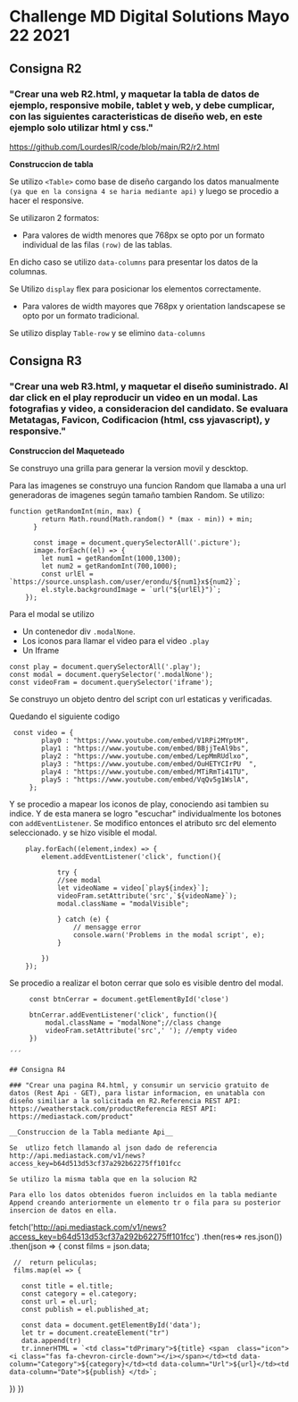 # Challenge MD Digital Solutions Mayo 22 2021

## Consigna R2

### "Crear una web R2.html, y maquetar la tabla de datos de ejemplo, responsive mobile, tablet y web, y debe cumplicar, con las siguientes caracteristicas de diseño web, en este ejemplo solo utilizar html y css."

https://github.com/LourdesIR/code/blob/main/R2/r2.html

**Construccion de tabla**

Se utilizo `<Table>` como base de diseño cargando los datos manualmente `(ya que en la consigna 4 se haria mediante api)` y luego se procedio a hacer el responsive.

Se utilizaron 2 formatos:

- Para valores de width menores que 768px se opto por un formato individual de las filas `(row)` de las tablas.

En dicho caso se utilizo `data-columns` para presentar los datos de la columnas.

Se Utilizo `display` flex para posicionar los elementos correctamente.

- Para valores de width mayores que 768px y orientation landscapese se opto por un formato tradicional.

Se utilizo display `Table-row` y se elimino `data-columns`

## Consigna R3

### "Crear una web R3.html, y maquetar el diseño suministrado. Al dar click en el play reproducir un video en un modal. Las fotografias y video, a consideracion del candidato. Se evaluara Metatagas, Favicon, Codificacion (html, css yjavascript), y responsive."

**Construccion del Maqueteado**

Se construyo una grilla para generar la version movil y descktop.

Para las imagenes se construyo una funcion Random que llamaba a una url generadoras de imagenes según tamaño tambien Random. Se utilizo:

```
function getRandomInt(min, max) {
        return Math.round(Math.random() * (max - min)) + min;
      }

      const image = document.querySelectorAll('.picture');
      image.forEach((el) => {
        let num1 = getRandomInt(1000,1300);
        let num2 = getRandomInt(700,1000);
        const urlEl = `https://source.unsplash.com/user/erondu/${num1}x${num2}`;
        el.style.backgroundImage = `url("${urlEl}")`;
    });

```

Para el modal se utilizo

- Un contenedor div `.modalNone`.
- Los iconos para llamar el video para el video `.play`
- Un Iframe

```
const play = document.querySelectorAll('.play');
const modal = document.querySelector('.modalNone');
const videoFram = document.querySelector('iframe');

```

Se construyo un objeto dentro del script con url estaticas y verificadas.

Quedando el siguiente codigo

```
 const video = {
        play0 : "https://www.youtube.com/embed/V1RPi2MYptM",
        play1 : "https://www.youtube.com/embed/BBjjTeAl9bs",
        play2 : "https://www.youtube.com/embed/LepMmRUdlxo",
        play3 : "https://www.youtube.com/embed/OuHETYCIrPU  ",
        play4 : "https://www.youtube.com/embed/MTiRmTi41TU",
        play5 : "https://www.youtube.com/embed/VqQv5g1WslA",
     };
```

Y se procedio a mapear los iconos de play, conociendo asi tambien su indice. Y de esta manera se logro "escuchar" individualmente los botones con `addEventListener`. Se modifico entonces el atributo src del elemento seleccionado. y se hizo visible el modal.

```
    play.forEach((element,index) => {
        element.addEventListener('click', function(){

            try {
            //see modal
            let videoName = video[`play${index}`];
            videoFram.setAttribute('src',`${videoName}`);
            modal.className = "modalVisible";

            } catch (e) {
                // mensagge error
                console.warn('Problems in the modal script', e);
            }

        })
    });

```

Se procedio a realizar el boton cerrar que solo es visible dentro del modal.

```
     const btnCerrar = document.getElementById('close')

     btnCerrar.addEventListener('click', function(){
         modal.className = "modalNone";//class change
         videoFram.setAttribute('src',' '); //empty video
     })

´´´

## Consigna R4

### "Crear una pagina R4.html, y consumir un servicio gratuito de datos (Rest Api - GET), para listar informacion, en unatabla con diseño similiar a la solicitada en R2.Referencia REST API: https://weatherstack.com/productReferencia REST API: https://mediastack.com/product"

__Construccion de la Tabla mediante Api__

Se  utlizo fetch llamando al json dado de referencia
http://api.mediastack.com/v1/news?access_key=b64d513d53cf37a292b62275ff101fcc

Se utilizo la misma tabla que en la solucion R2

Para ello los datos obtenidos fueron incluidos en la tabla mediante Append creando anteriormente un elemento tr o fila para su posterior insercion de datos en ella.

```

fetch('http://api.mediastack.com/v1/news?access_key=b64d513d53cf37a292b62275ff101fcc')
.then(res=> res.json())
.then(json =>
{
const films = json.data;

     //  return peliculas;
     films.map(el => {

       const title = el.title;
       const category = el.category;
       const url = el.url;
       const publish = el.published_at;

       const data = document.getElementById('data');
       let tr = document.createElement("tr")
       data.append(tr)
       tr.innerHTML = `<td class="tdPrimary">${title} <span  class="icon"><i class="fas fa-chevron-circle-down"></i></span></td><td data-column="Category">${category}</td><td data-column="Url">${url}</td><td data-column="Date">${publish} </td>`;

})
})

```


```
